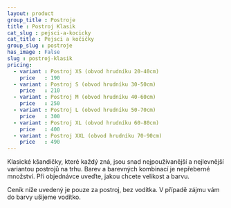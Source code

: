 ```yaml
---
layout: product
group_title : Postroje
title : Postroj Klasik
cat_slug : pejsci-a-kocicky
cat_title : Pejsci a kočičky
group_slug : postroje
has_image : False
slug : postroj-klasik
pricing:
  - variant : Postroj XS (obvod hrudníku 20-40cm)
    price   : 190
  - variant : Postroj S (obvod hrudníku 30-50cm)
    price   : 210
  - variant : Postroj M (obvod hrudníku 40-60cm)
    price   : 250
  - variant : Postroj L (obvod hrudníku 50-70cm)
    price   : 300
  - variant : Postroj XL (obvod hrudníku 60-80cm)
    price   : 400
  - variant : Postroj XXL (obvod hrudníku 70-90cm)
    price   : 490
---
```


Klasické kšandičky, které každý zná, jsou snad nejpoužívanější a nejlevnější variantou postrojů na trhu. Barev a barevných kombinací je nepřeberné množství. Při objednávce uveďte, jakou chcete velikost a barvu.

Ceník níže uvedený je pouze za postroj, bez vodítka. V případě zájmu vám do barvy ušijeme vodítko.

